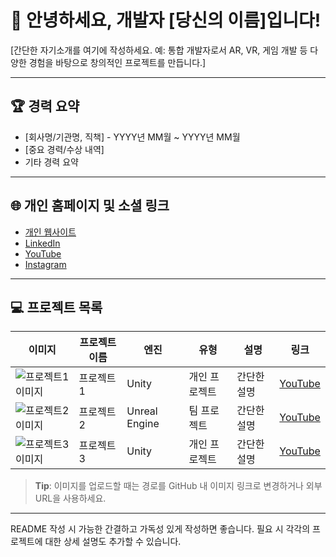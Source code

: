 # 👋 안녕하세요, 개발자 [당신의 이름]입니다!

[간단한 자기소개를 여기에 작성하세요. 예: 통합 개발자로서 AR, VR, 게임 개발 등 다양한 경험을 바탕으로 창의적인 프로젝트를 만듭니다.]

---

## 🏆 경력 요약
- [회사명/기관명, 직책] - YYYY년 MM월 ~ YYYY년 MM월
- [중요 경력/수상 내역]
- 기타 경력 요약

---

## 🌐 개인 홈페이지 및 소셜 링크
- [개인 웹사이트](https://yourwebsite.com)
- [LinkedIn](https://linkedin.com/in/yourprofile)
- [YouTube](https://youtube.com/yourchannel)
- [Instagram](https://instagram.com/yourprofile)

---

## 💻 프로젝트 목록

| 이미지 | 프로젝트 이름 | 엔진 | 유형 | 설명 | 링크 |
|--------|---------------|------|------|------|------|
| ![프로젝트1 이미지](https://yourimageurl.com/project1.jpg) | 프로젝트 1 | Unity | 개인 프로젝트 | 간단한 설명 | [YouTube](https://youtu.be/yourvideolink1) |
| ![프로젝트2 이미지](https://yourimageurl.com/project2.jpg) | 프로젝트 2 | Unreal Engine | 팀 프로젝트 | 간단한 설명 | [YouTube](https://youtu.be/yourvideolink2) |
| ![프로젝트3 이미지](https://yourimageurl.com/project3.jpg) | 프로젝트 3 | Unity | 개인 프로젝트 | 간단한 설명 | [YouTube](https://youtu.be/yourvideolink3) |

> **Tip**: 이미지를 업로드할 때는 경로를 GitHub 내 이미지 링크로 변경하거나 외부 URL을 사용하세요. 

---

README 작성 시 가능한 간결하고 가독성 있게 작성하면 좋습니다. 필요 시 각각의 프로젝트에 대한 상세 설명도 추가할 수 있습니다.
